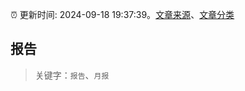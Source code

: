 :alarm_clock: 更新时间: 2024-09-18 19:37:39。[文章来源](/README.md)、[文章分类](/TAGS.md)

## 报告


> 关键字：`报告`、`月报`



